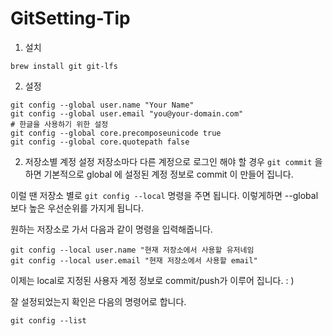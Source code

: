 # GitSetting-Tip
1. 설치
```shell
brew install git git-lfs
```
2. 설정
```shell
git config --global user.name "Your Name"
git config --global user.email "you@your-domain.com"
# 한글을 사용하기 위한 설정
git config --global core.precomposeunicode true
git config --global core.quotepath false
```
2. 저장소별 계정 설정
저장소마다 다른 계정으로 로그인 해야 할 경우 `git commit` 을 하면 기본적으로 global 에 설정된 계정 정보로 commit 이 만들어 집니다.

이럴 땐 저장소 별로 `git config --local` 명령을 주면 됩니다. 이렇게하면 --global 보다 높은 우선순위를 가지게 됩니다.

원하는 저장소로 가서 다음과 같이 명령을 입력해줍니다.
```shell
git config --local user.name "현재 저장소에서 사용할 유저네임
git config --local user.email "현재 저장소에서 사용할 email"
```
이제는 local로 지정된 사용자 계정 정보로 commit/push가 이루어 집니다. : )

잘 설정되었는지 확인은 다음의 명령어로 합니다.
```shell
git config --list
```
